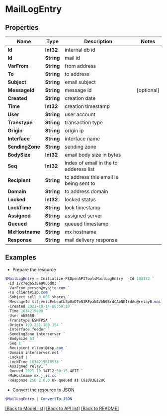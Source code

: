 # MailLogEntry
## Properties

Name | Type | Description | Notes
------------ | ------------- | ------------- | -------------
**Id** | **Int32** | internal db id | 
**Id** | **String** | mail id | 
**VarFrom** | **String** | from address | 
**To** | **String** | to address | 
**Subject** | **String** | email subject | 
**MessageId** | **String** | message id | [optional] 
**Created** | **String** | creation date | 
**Time** | **Int32** | creation timestamp | 
**User** | **String** | user account | 
**Transtype** | **String** | transaction type | 
**Origin** | **String** | origin ip | 
**Interface** | **String** | interface name | 
**SendingZone** | **String** | sending zone | 
**BodySize** | **Int32** | email body size in bytes | 
**Seq** | **Int32** | index of email in the to adderess list | 
**Recipient** | **String** | to address this email is being sent to | 
**Domain** | **String** | to address domain | 
**Locked** | **Int32** | locked status | 
**LockTime** | **String** | lock timestamp | 
**Assigned** | **String** | assigned server | 
**Queued** | **String** | queued timestamp | 
**MxHostname** | **String** | mx hostname | 
**Response** | **String** | mail delivery response | 

## Examples

- Prepare the resource
```powershell
$MailLogEntry = Initialize-PSOpenAPIToolsMailLogEntry  -Id 103172 `
 -Id 17c7eda538e0005d03 `
 -VarFrom person@mysite.com `
 -To client@isp.com `
 -Subject sell 0.005 shares `
 -MessageId &lt;vmiLEebsuCbSpUxD7oN3REpaN4VbN6BrdCAbNKIrdAo@relay0.mailbaby.net&gt; `
 -Created 2021-10-14 08:50:10 `
 -Time 1634215809 `
 -User mb5658 `
 -Transtype ESMTPSA `
 -Origin 199.231.189.154 `
 -Interface feeder `
 -SendingZone interserver `
 -BodySize 63 `
 -Seq 1 `
 -Recipient client@isp.com `
 -Domain interserver.net `
 -Locked 1 `
 -LockTime 1634215818533 `
 -Assigned relay1 `
 -Queued 2021-10-14T12:50:15.487Z `
 -MxHostname mx.j.is.cc `
 -Response 250 2.0.0 Ok queued as C91D83E128C
```

- Convert the resource to JSON
```powershell
$MailLogEntry | ConvertTo-JSON
```

[[Back to Model list]](../README.md#documentation-for-models) [[Back to API list]](../README.md#documentation-for-api-endpoints) [[Back to README]](../README.md)

